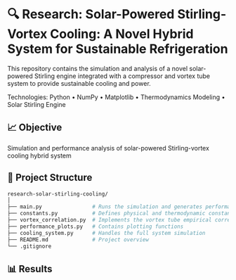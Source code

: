 # 🔍 Research: Solar-Powered Stirling-Vortex Cooling: A Novel Hybrid System for Sustainable Refrigeration
This repository contains the simulation and analysis of a novel solar-powered Stirling engine integrated with a compressor and vortex tube system to provide sustainable cooling and power.

Technologies: Python • NumPy • Matplotlib • Thermodynamics Modeling • Solar Stirling Engine 

## 📈 Objective
Simulation and performance analysis of solar-powered Stirling-vortex cooling hybrid system

## 📁 Project Structure
```bash
research-solar-stirling-cooling/
│
├── main.py                # Runs the simulation and generates performance plots
├── constants.py           # Defines physical and thermodynamic constants used across modules
├── vortex_correlation.py  # Implements the vortex tube empirical correlation
├── performance_plots.py   # Contains plotting functions
├── cooling_system.py      # Handles the full system simulation
├── README.md              # Project overview   
└── .gitignore   
```

## 📊 Results
